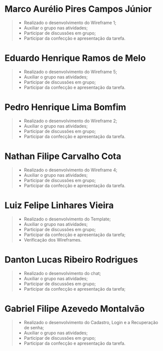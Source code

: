 # Marco Aurélio Pires Campos Júnior
> - Realizado o desenvolvimento do Wireframe 1;
> - Auxiliar o grupo nas atividades; 
> - Participar de discussões em grupo;
> - Participar da confecção e apresentação da tarefa.

# Eduardo Henrique Ramos de Melo
> - Realizado o desenvolvimento do Wireframe 5;
> - Auxiliar o grupo nas atividades; 
> - Participar de discussões em grupo;
> - Participar da confecção e apresentação da tarefa.

# Pedro Henrique Lima Bomfim
> - Realizado o desenvolvimento do Wireframe 2;
> - Auxiliar o grupo nas atividades; 
> - Participar de discussões em grupo;
> - Participar da confecção e apresentação da tarefa.

# Nathan Filipe Carvalho Cota
> - Realizado o desenvolvimento do Wireframe 4;
> - Auxiliar o grupo nas atividades; 
> - Participar de discussões em grupo;
> - Participar da confecção e apresentação da tarefa.

# Luiz Felipe Linhares Vieira
> - Realizado o desenvolvimento do Template;
> - Auxiliar o grupo nas atividades; 
> - Participar de discussões em grupo;
> - Participar da confecção e apresentação da tarefa;
> - Verificação dos Wireframes.

# Danton Lucas Ribeiro Rodrigues
> - Realizado o desenvolvimento do chat;
> - Auxiliar o grupo nas atividades; 
> - Participar de discussões em grupo;
> - Participar da confecção e apresentação da tarefa;

# Gabriel Filipe Azevedo Montalvão
> - Realizado o desenvolvimento do Cadastro, Login e a Recuperação de senha;
> - Auxiliar o grupo nas atividades; 
> - Participar de discussões em grupo;
> - Participar da confecção e apresentação da tarefa.

